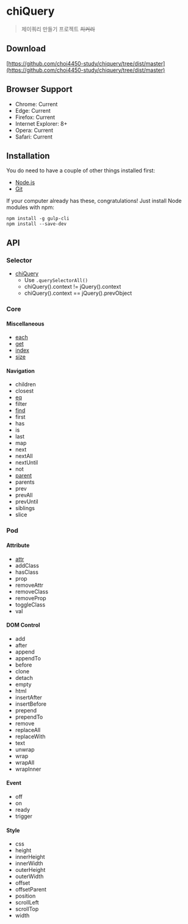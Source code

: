 # chiQuery

> 제이쿼리 만들기 프로젝트 <del>치커리</del>

## Download

[https://github.com/choi4450-study/chiquery/tree/dist/master](https://github.com/choi4450-study/chiquery/tree/dist/master)

## Browser Support

- Chrome: Current
- Edge: Current
- Firefox: Current
- Internet Explorer: 8+
- Opera: Current
- Safari: Current

## Installation

You do need to have a couple of other things installed first:

- <a href="http://nodejs.org/" target="_blank" rel="external">Node.js</a>
- <a href="http://git-scm.com/" target="_blank" rel="external">Git</a>

If your computer already has these, congratulations! Just install Node modules with npm:

```shell
npm install -g gulp-cli
npm install --save-dev
```

## API

### Selector

- [chiQuery](https://api.jquery.com/jQuery/)
  - Use `.querySelectorAll()`
  - chiQuery().context != jQuery().context
  - chiQuery().context == jQuery().prevObject

### Core

#### Miscellaneous

- [each](https://api.jquery.com/each/)
- [get](https://api.jquery.com/get/)
- [index](https://api.jquery.com/index/)
- [size](https://api.jquery.com/size/)

#### Navigation

- children
- closest
- [eq](https://api.jquery.com/eq/)
- filter
- [find](https://api.jquery.com/find/)
- first
- has
- is
- last
- map
- next
- nextAll
- nextUntil
- not
- [parent](https://api.jquery.com/parent/)
- parents
- prev
- prevAll
- prevUntil
- siblings
- slice

### Pod

#### Attribute

- [attr](https://api.jquery.com/attr/)
- addClass
- hasClass
- prop
- removeAttr
- removeClass
- removeProp
- toggleClass
- val

#### DOM Control

- add
- after
- append
- appendTo
- before
- clone
- detach
- empty
- html
- insertAfter
- insertBefore
- prepend
- prependTo
- remove
- replaceAll
- replaceWith
- text
- unwrap
- wrap
- wrapAll
- wrapInner

#### Event

- off
- on
- ready
- trigger

#### Style

- css
- height
- innerHeight
- innerWidth
- outerHeight
- outerWidth
- offset
- offsetParent
- position
- scrollLeft
- scrollTop
- width
